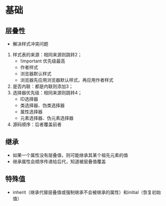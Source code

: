 # 基础
## 层叠性
- 解决样式冲突问题
1. 样式表的来源：相同来源则跳转2；
   - !important 优先级最高
   - 作者样式
   - 浏览器默认样式
   - 浏览器先应用浏览器默认样式，再应用作者样式
2. 是否内联：都是内联则添加3；
3. 选择器优先级：相同来源则跳转4；
   - ID选择器
   - 类选择器、伪类选择器
   - 属性选择器
   - 元素选择器、伪元素选择器
4. 源码顺序：后者覆盖前者
   
## 继承
- 如果一个属性没有层叠值，则可能继承其某个祖先元素的值
- 继承属性会顺序传递给后代，知道被层叠值覆盖

## 特殊值
- inherit（继承代替层叠值或强制继承不会被继承的属性）和initial（恢复初始值）